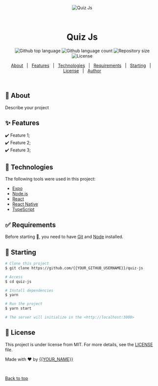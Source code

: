 <div align="center" id="top"> 
  <img src="./.github/app.gif" alt="Quiz Js" />

  &#xa0;

  <!-- <a href="https://quizjs.netlify.app">Demo</a> -->
</div>

<h1 align="center">Quiz Js</h1>

<p align="center">
  <img alt="Github top language" src="https://img.shields.io/github/languages/top/{{YOUR_GITHUB_USERNAME}}/quiz-js?color=56BEB8">

  <img alt="Github language count" src="https://img.shields.io/github/languages/count/{{YOUR_GITHUB_USERNAME}}/quiz-js?color=56BEB8">

  <img alt="Repository size" src="https://img.shields.io/github/repo-size/{{YOUR_GITHUB_USERNAME}}/quiz-js?color=56BEB8">

  <img alt="License" src="https://img.shields.io/github/license/{{YOUR_GITHUB_USERNAME}}/quiz-js?color=56BEB8">

  <!-- <img alt="Github issues" src="https://img.shields.io/github/issues/{{YOUR_GITHUB_USERNAME}}/quiz-js?color=56BEB8" /> -->

  <!-- <img alt="Github forks" src="https://img.shields.io/github/forks/{{YOUR_GITHUB_USERNAME}}/quiz-js?color=56BEB8" /> -->

  <!-- <img alt="Github stars" src="https://img.shields.io/github/stars/{{YOUR_GITHUB_USERNAME}}/quiz-js?color=56BEB8" /> -->
</p>

<!-- Status -->

<!-- <h4 align="center"> 
	🚧  Quiz Js 🚀 Under construction...  🚧
</h4> 

<hr> -->

<p align="center">
  <a href="#dart-about">About</a> &#xa0; | &#xa0; 
  <a href="#sparkles-features">Features</a> &#xa0; | &#xa0;
  <a href="#rocket-technologies">Technologies</a> &#xa0; | &#xa0;
  <a href="#white_check_mark-requirements">Requirements</a> &#xa0; | &#xa0;
  <a href="#checkered_flag-starting">Starting</a> &#xa0; | &#xa0;
  <a href="#memo-license">License</a> &#xa0; | &#xa0;
  <a href="https://github.com/{{YOUR_GITHUB_USERNAME}}" target="_blank">Author</a>
</p>

<br>

## :dart: About ##

Describe your project

## :sparkles: Features ##

:heavy_check_mark: Feature 1;\
:heavy_check_mark: Feature 2;\
:heavy_check_mark: Feature 3;

## :rocket: Technologies ##

The following tools were used in this project:

- [Expo](https://expo.io/)
- [Node.js](https://nodejs.org/en/)
- [React](https://pt-br.reactjs.org/)
- [React Native](https://reactnative.dev/)
- [TypeScript](https://www.typescriptlang.org/)

## :white_check_mark: Requirements ##

Before starting :checkered_flag:, you need to have [Git](https://git-scm.com) and [Node](https://nodejs.org/en/) installed.

## :checkered_flag: Starting ##

```bash
# Clone this project
$ git clone https://github.com/{{YOUR_GITHUB_USERNAME}}/quiz-js

# Access
$ cd quiz-js

# Install dependencies
$ yarn

# Run the project
$ yarn start

# The server will initialize in the <http://localhost:3000>
```

## :memo: License ##

This project is under license from MIT. For more details, see the [LICENSE](LICENSE.md) file.


Made with :heart: by <a href="https://github.com/{{YOUR_GITHUB_USERNAME}}" target="_blank">{{YOUR_NAME}}</a>

&#xa0;

<a href="#top">Back to top</a>
